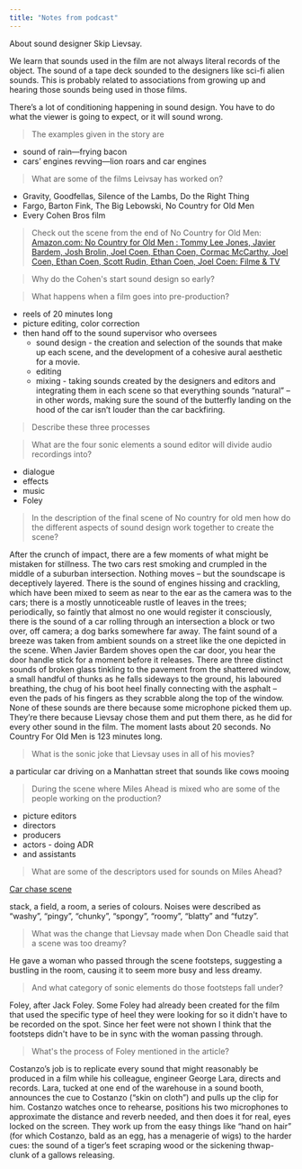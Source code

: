 ```yaml
---
title: "Notes from podcast"
---
```


About sound designer Skip Lievsay.

We learn that sounds used in the film are not always literal records of the object. The sound of a tape deck sounded to the designers like sci-fi alien sounds. This is probably related to associations from growing up and hearing those sounds being used in those films.

There’s a lot of conditioning happening in sound design. You have to do what the viewer is going to expect, or it will sound wrong.

> The examples given in the story are

- sound of rain—frying bacon
- cars’ engines revving—lion roars and car engines

> What are some of the films Leivsay has worked on?

- Gravity, Goodfellas, Silence of the Lambs, Do the Right Thing
- Fargo, Barton Fink, The Big Lebowski, No Country for Old Men
- Every Cohen Bros film

> Check out the scene from the end of No Country for Old Men: [Amazon.com: No Country for Old Men : Tommy Lee Jones, Javier Bardem, Josh Brolin, Joel Coen, Ethan Coen, Cormac McCarthy, Joel Coen, Ethan Coen, Scott Rudin, Ethan Coen, Joel Coen: Filme & TV](https://www.amazon.com/gp/video/detail/0RSHTSPI14PQCPKAMGZP8TA0Q5)

> Why do the Cohen's start sound design so early?

> What happens when a film goes into pre-production?

- reels of 20 minutes long
- picture editing, color correction
- then hand off to the sound supervisor who oversees
  - sound design - the creation and selection of the sounds that make up each scene, and the development of a cohesive aural aesthetic for a movie.
  - editing
  - mixing - taking sounds created by the designers and editors and integrating them in each scene so that everything sounds “natural” – in other words, making sure the sound of the butterfly landing on the hood of the car isn’t louder than the car backfiring.

> Describe these three processes

> What are the four sonic elements a sound editor will divide audio recordings into?

- dialogue
- effects
- music
- Foley

> In the description of the final scene of No country for old men how do the different aspects of sound design work together to create the scene?

After the crunch of impact, there are a few moments of what might be mistaken for stillness. The two cars rest smoking and crumpled in the middle of a suburban intersection. Nothing moves – but the soundscape is deceptively layered. There is the sound of engines hissing and crackling, which have been mixed to seem as near to the ear as the camera was to the cars; there is a mostly unnoticeable rustle of leaves in the trees; periodically, so faintly that almost no one would register it consciously, there is the sound of a car rolling through an intersection a block or two over, off camera; a dog barks somewhere far away. The faint sound of a breeze was taken from ambient sounds on a street like the one depicted in the scene. When Javier Bardem shoves open the car door, you hear the door handle stick for a moment before it releases. There are three distinct sounds of broken glass tinkling to the pavement from the shattered window, a small handful of thunks as he falls sideways to the ground, his laboured breathing, the chug of his boot heel finally connecting with the asphalt – even the pads of his fingers as they scrabble along the top of the window. None of these sounds are there because some microphone picked them up. They’re there because Lievsay chose them and put them there, as he did for every other sound in the film. The moment lasts about 20 seconds. No Country For Old Men is 123 minutes long.

> What is the sonic joke that Lievsay uses in all of his movies?

a particular car driving on a Manhattan street that sounds like cows mooing

> During the scene where Miles Ahead is mixed who are some of the people working on the production?

- picture editors
- directors
- producers
- actors - doing ADR
- and assistants

> What are some of the descriptors used for sounds on Miles Ahead?

[Car chase scene](https://youtu.be/XUmDXHE7QW0?si=8jKmbT9dN8KmpL-Y&t=4424)

stack, a field, a room, a series of colours. Noises were described as “washy”, “pingy”, “chunky”, “spongy”, “roomy”, “blatty” and “futzy”.

> What was the change that Lievsay made when Don Cheadle said that a scene was too dreamy?

He gave a woman who passed through the scene footsteps, suggesting a bustling in the room, causing it to seem more busy and less dreamy.

> And what category of sonic elements do those footsteps fall under?

Foley, after Jack Foley. Some Foley had already been created for the film that used the specific type of heel they were looking for so it didn't have to be recorded on the spot. Since her feet were not shown I think that the footsteps didn't have to be in sync with the woman passing through.

> What's the process of Foley mentioned in the article?

Costanzo’s job is to replicate every sound that might reasonably be produced in a film while his colleague, engineer George Lara, directs and records. Lara, tucked at one end of the warehouse in a sound booth, announces the cue to Costanzo (“skin on cloth”) and pulls up the clip for him. Costanzo watches once to rehearse, positions his two microphones to approximate the distance and reverb needed, and then does it for real, eyes locked on the screen. They work up from the easy things like “hand on hair” (for which Costanzo, bald as an egg, has a menagerie of wigs) to the harder cues: the sound of a tiger’s feet scraping wood or the sickening thwap-clunk of a gallows releasing.
